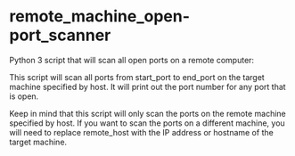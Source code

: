 # remote_machine_open-port_scanner

Python 3 script that will scan all open ports on a remote computer:

This script will scan all ports from start_port to end_port on the target machine specified by host. It will print out the port number for any port that is open.

Keep in mind that this script will only scan the ports on the remote machine specified by host. If you want to scan the ports on a different machine, you will need to replace remote_host with the IP address or hostname of the target machine.
